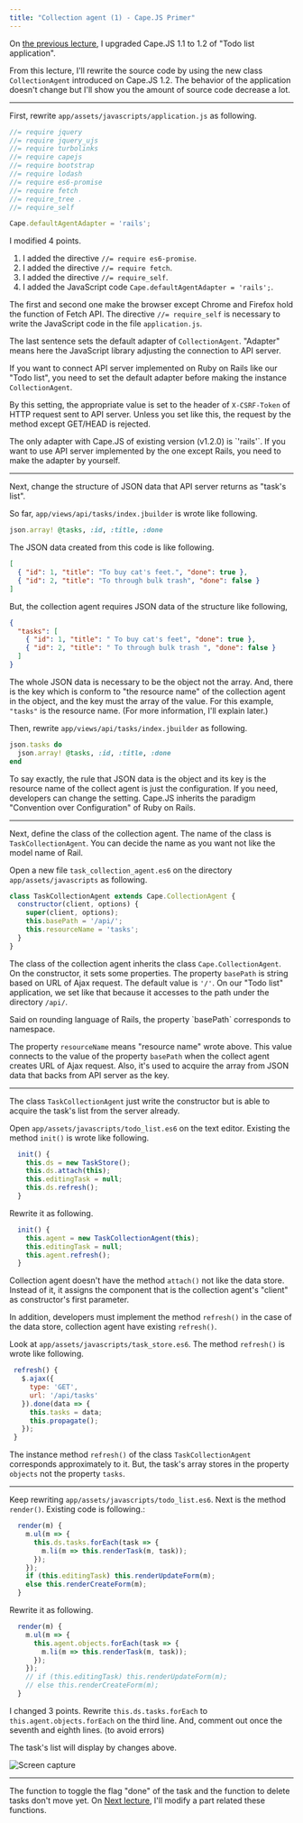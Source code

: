 ```yaml
---
title: "Collection agent (1) - Cape.JS Primer"
---
```


On [the previous lecture](../16_capejs_1_2), I upgraded Cape.JS 1.1 to 1.2 of "Todo list application".

From this lecture, I'll rewrite the source code by using the new class `CollectionAgent` introduced on Cape.JS 1.2. The behavior of the application doesn't change but I'll show you the amount of source code decrease a lot.

----

First, rewrite `app/assets/javascripts/application.js` as following.

```javascript
//= require jquery
//= require jquery_ujs
//= require turbolinks
//= require capejs
//= require bootstrap
//= require lodash
//= require es6-promise
//= require fetch
//= require_tree .
//= require_self

Cape.defaultAgentAdapter = 'rails';
```

I modified 4 points.

1. I added the directive `//= require es6-promise`.
1. I added the directive `//= require fetch`.
1. I added the directive `//= require_self`.
1. I added the JavaScript code `Cape.defaultAgentAdapter = 'rails';`.

The first and second one make the browser except Chrome and Firefox hold the function of Fetch API. The directive `//= require_self` is necessary to write the JavaScript code in the file `application.js`.

The last sentence sets the default adapter of `CollectionAgent`. "Adapter" means here the JavaScript library adjusting the connection to API server.

If you want to connect API server implemented on Ruby on Rails like our "Todo list", you need to set the default adapter before making the instance `CollectionAgent`.

By this setting, the appropriate value is set to the header of `X-CSRF-Token` of HTTP request sent to API server. Unless you set like this, the request by the method except GET/HEAD is rejected.

<div class="note">
The only adapter with Cape.JS of existing version (v1.2.0) is `'rails'`. If you want to use API server implemented by the one except Rails, you need to make the adapter by yourself.
</div>

----

Next, change the structure of JSON data that API server returns as "task's list".

So far, `app/views/api/tasks/index.jbuilder` is wrote like following.

```ruby
json.array! @tasks, :id, :title, :done
```

The JSON data created from this code is like following.

```json
[
  { "id": 1, "title": "To buy cat's feet.", "done": true },
  { "id": 2, "title": "To through bulk trash", "done": false }
]
```

But, the collection agent requires JSON data of the structure like following,

```json
{
  "tasks": [
    { "id": 1, "title": " To buy cat's feet", "done": true },
    { "id": 2, "title": " To through bulk trash ", "done": false }
  ]
}
```

The whole JSON data is necessary to be the object not the array. And, there is the key which is conform to "the resource name" of the collection agent in the object, and the key must the array of the value. For this example, `"tasks"` is the resource name. (For more information, I'll explain later.)

Then, rewrite `app/views/api/tasks/index.jbuilder` as following.

```ruby
json.tasks do
  json.array! @tasks, :id, :title, :done
end
```

<div class="note">
To say exactly, the rule that JSON data is the object and its key is the resource name of the collect agent is just the configuration. If you need, developers can change the setting. Cape.JS inherits the paradigm "Convention over Configuration" of Ruby on Rails.
</div>

----

Next, define the class of the collection agent. The name of the class is `TaskCollectionAgent`. You can decide the name as you want not like the model name of Rail.

Open a new file `task_collection_agent.es6` on the directory `app/assets/javascripts` as following.

```javascript
class TaskCollectionAgent extends Cape.CollectionAgent {
  constructor(client, options) {
    super(client, options);
    this.basePath = '/api/';
    this.resourceName = 'tasks';
  }
}
```

The class of the collection agent inherits the class `Cape.CollectionAgent`. On the constructor, it sets some properties. The property `basePath` is string based on URL of Ajax request. The default value is `'/'`. On our "Todo list" application, we set like that because it accesses to the path under the directory `/api/`.

<div class="note">
Said on rounding language of Rails, the property `basePath` corresponds to namespace.
</div>

The property `resourceName` means "resource name" wrote above. This value connects to the value of the property `basePath` when the collect agent creates URL of Ajax request. Also, it's used to acquire the array from JSON data that backs from API server as the key.

----

The class `TaskCollectionAgent` just write the constructor but is able to acquire the task's list from the server already.

Open `app/assets/javascripts/todo_list.es6` on the text editor. Existing the method `init()` is wrote like following.

```javascript
  init() {
    this.ds = new TaskStore();
    this.ds.attach(this);
    this.editingTask = null;
    this.ds.refresh();
  }
```

Rewrite it as following.

```javascript
  init() {
    this.agent = new TaskCollectionAgent(this);
    this.editingTask = null;
    this.agent.refresh();
  }
```

Collection agent doesn't have the method `attach()` not like the data store. Instead of it, it assigns the component that is the collection agent's "client" as constructor's first parameter.

In addition, developers must implement the method `refresh()` in the case of the data store, collection agent have existing `refresh()`.

Look at `app/assets/javascripts/task_store.es6`. The method `refresh()` is wrote like following.

 ```javascript
  refresh() {
    $.ajax({
      type: 'GET',
      url: '/api/tasks'
    }).done(data => {
      this.tasks = data;
      this.propagate();
    });
  }
```

The instance method `refresh()` of the class `TaskCollectionAgent` corresponds approximately to it. But, the task's array stores in the property `objects` not the property `tasks`.

----

Keep rewriting `app/assets/javascripts/todo_list.es6`. Next is the method `render()`. Existing code is following.:

```javascript
  render(m) {
    m.ul(m => {
      this.ds.tasks.forEach(task => {
        m.li(m => this.renderTask(m, task));
      });
    });
    if (this.editingTask) this.renderUpdateForm(m);
    else this.renderCreateForm(m);
  }
```

Rewrite it as following.

```javascript
  render(m) {
    m.ul(m => {
      this.agent.objects.forEach(task => {
        m.li(m => this.renderTask(m, task));
      });
    });
    // if (this.editingTask) this.renderUpdateForm(m);
    // else this.renderCreateForm(m);
  }
```

I changed 3 points. Rewrite `this.ds.tasks.forEach` to `this.agent.objects.forEach` on the third line. And, comment out once the seventh and eighth lines. (to avoid errors)

The task's list will display by changes above.

![Screen capture](/capejs/images/capejs_primer/todo_list19.png)

----

The function to toggle the flag "done" of the task and the function to delete tasks don't move yet. On [Next lecture](../18_collection_agent2), I'll modify a part related these functions.
